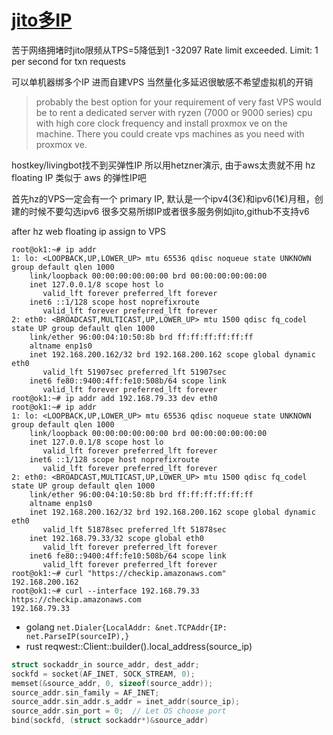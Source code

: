 # [jito多IP](/2025/03/add_floating_ip.md)

苦于网络拥堵时jito限频从TPS=5降低到1 -32097 Rate limit exceeded. Limit: 1 per second for txn requests

可以单机器绑多个IP 进而自建VPS 当然量化多延迟很敏感不希望虚拟机的开销

> probably the best option for your requirement of very fast VPS would be to rent a dedicated server with ryzen (7000 or 9000 series) cpu with high core clock frequency and install proxmox ve on the machine. There you could create vps machines as you need with proxmox ve.

hostkey/livingbot找不到买弹性IP 所以用hetzner演示, 由于aws太贵就不用 hz floating IP 类似于 aws 的弹性IP吧

首先hz的VPS一定会有一个 primary IP, 默认是一个ipv4(3€)和ipv6(1€)月租，创建的时候不要勾选ipv6 很多交易所绑IP或者很多服务例如jito,github不支持v6

after hz web floating ip assign to VPS

```
root@ok1:~# ip addr
1: lo: <LOOPBACK,UP,LOWER_UP> mtu 65536 qdisc noqueue state UNKNOWN group default qlen 1000
    link/loopback 00:00:00:00:00:00 brd 00:00:00:00:00:00
    inet 127.0.0.1/8 scope host lo
       valid_lft forever preferred_lft forever
    inet6 ::1/128 scope host noprefixroute
       valid_lft forever preferred_lft forever
2: eth0: <BROADCAST,MULTICAST,UP,LOWER_UP> mtu 1500 qdisc fq_codel state UP group default qlen 1000
    link/ether 96:00:04:10:50:8b brd ff:ff:ff:ff:ff:ff
    altname enp1s0
    inet 192.168.200.162/32 brd 192.168.200.162 scope global dynamic eth0
       valid_lft 51907sec preferred_lft 51907sec
    inet6 fe80::9400:4ff:fe10:508b/64 scope link
       valid_lft forever preferred_lft forever
root@ok1:~# ip addr add 192.168.79.33 dev eth0
root@ok1:~# ip addr
1: lo: <LOOPBACK,UP,LOWER_UP> mtu 65536 qdisc noqueue state UNKNOWN group default qlen 1000
    link/loopback 00:00:00:00:00:00 brd 00:00:00:00:00:00
    inet 127.0.0.1/8 scope host lo
       valid_lft forever preferred_lft forever
    inet6 ::1/128 scope host noprefixroute
       valid_lft forever preferred_lft forever
2: eth0: <BROADCAST,MULTICAST,UP,LOWER_UP> mtu 1500 qdisc fq_codel state UP group default qlen 1000
    link/ether 96:00:04:10:50:8b brd ff:ff:ff:ff:ff:ff
    altname enp1s0
    inet 192.168.200.162/32 brd 192.168.200.162 scope global dynamic eth0
       valid_lft 51878sec preferred_lft 51878sec
    inet 192.168.79.33/32 scope global eth0
       valid_lft forever preferred_lft forever
    inet6 fe80::9400:4ff:fe10:508b/64 scope link
       valid_lft forever preferred_lft forever
root@ok1:~# curl "https://checkip.amazonaws.com"
192.168.200.162
root@ok1:~# curl --interface 192.168.79.33 https://checkip.amazonaws.com
192.168.79.33
```

- golang `net.Dialer{LocalAddr: &net.TCPAddr{IP: net.ParseIP(sourceIP),}`
- rust reqwest::Client::builder().local_address(source_ip)

```c
struct sockaddr_in source_addr, dest_addr;
sockfd = socket(AF_INET, SOCK_STREAM, 0);
memset(&source_addr, 0, sizeof(source_addr));
source_addr.sin_family = AF_INET;
source_addr.sin_addr.s_addr = inet_addr(source_ip);
source_addr.sin_port = 0;  // Let OS choose port
bind(sockfd, (struct sockaddr*)&source_addr)
```
